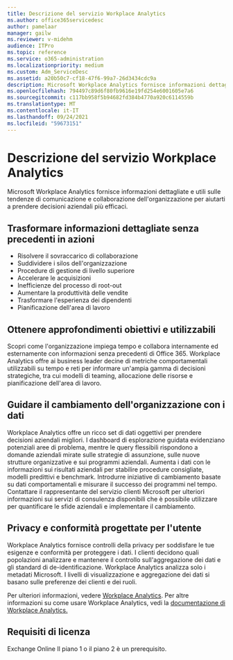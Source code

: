 ```yaml
---
title: Descrizione del servizio Workplace Analytics
ms.author: office365servicedesc
author: pamelaar
manager: gailw
ms.reviewer: v-midehm
audience: ITPro
ms.topic: reference
ms.service: o365-administration
ms.localizationpriority: medium
ms.custom: Adm_ServiceDesc
ms.assetid: a20b50c7-cf18-47f6-99a7-26d3434cdc9a
description: Microsoft Workplace Analytics fornisce informazioni dettagliate e utili sulle tendenze di comunicazione e collaborazione dell'organizzazione per aiutarti a prendere decisioni aziendali più efficaci.
ms.openlocfilehash: 794497c89d6f80fb9616e19fd254e6001605e7a6
ms.sourcegitcommit: c117bb958f5b94682fd384b4770a920c6114559b
ms.translationtype: MT
ms.contentlocale: it-IT
ms.lasthandoff: 09/24/2021
ms.locfileid: "59673151"
---
```

# <a name="workplace-analytics-service-description"></a>Descrizione del servizio Workplace Analytics

Microsoft Workplace Analytics fornisce informazioni dettagliate e utili sulle tendenze di comunicazione e collaborazione dell'organizzazione per aiutarti a prendere decisioni aziendali più efficaci.

## <a name="transform-unprecedented-insights-into-action"></a>Trasformare informazioni dettagliate senza precedenti in azioni

* Risolvere il sovraccarico di collaborazione
* Suddividere i silos dell'organizzazione
* Procedure di gestione di livello superiore
* Accelerare le acquisizioni
* Inefficienze del processo di root-out
* Aumentare la produttività delle vendite
* Trasformare l'esperienza dei dipendenti
* Pianificazione dell'area di lavoro

## <a name="gain-objective-actionable-insights"></a>Ottenere approfondimenti obiettivi e utilizzabili

Scopri come l'organizzazione impiega tempo e collabora internamente ed esternamente con informazioni senza precedenti di Office 365. Workplace Analytics offre ai business leader decine di metriche comportamentali utilizzabili su tempo e reti per informare un'ampia gamma di decisioni strategiche, tra cui modelli di teaming, allocazione delle risorse e pianificazione dell'area di lavoro.

## <a name="drive-organizational-change-with-data"></a>Guidare il cambiamento dell'organizzazione con i dati

Workplace Analytics offre un ricco set di dati oggettivi per prendere decisioni aziendali migliori. I dashboard di esplorazione guidata evidenziano potenziali aree di problema, mentre le query flessibili rispondono a domande aziendali mirate sulle strategie di assunzione, sulle nuove strutture organizzative e sui programmi aziendali. Aumenta i dati con le informazioni sui risultati aziendali per stabilire procedure consigliate, modelli predittivi e benchmark. Introdurre iniziative di cambiamento basate su dati comportamentali e misurare il successo dei programmi nel tempo. Contattare il rappresentante del servizio clienti Microsoft per ulteriori informazioni sui servizi di consulenza disponibili che è possibile utilizzare per quantificare le sfide aziendali e implementare il cambiamento.

## <a name="privacy-and-compliance-designed-for-you"></a>Privacy e conformità progettate per l'utente

Workplace Analytics fornisce controlli della privacy per soddisfare le tue esigenze e conformità per proteggere i dati. I clienti decidono quali popolazioni analizzare e mantenere il controllo sull'aggregazione dei dati e gli standard di de-identificazione. Workplace Analytics analizza solo i metadati Microsoft. I livelli di visualizzazione e aggregazione dei dati si basano sulle preferenze dei clienti e dei ruoli.

Per ulteriori informazioni, vedere [Workplace Analytics](https://go.microsoft.com/fwlink/?linkid=852492). Per altre informazioni su come usare Workplace Analytics, vedi la [documentazione di Workplace Analytics.](/workplace-analytics/)
  
## <a name="licensing-requirements"></a>Requisiti di licenza

Exchange Online Il piano 1 o il piano 2 è un prerequisito.